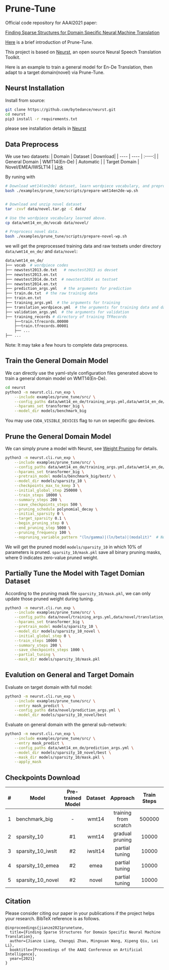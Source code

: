 # Prune-Tune
Official code repository for AAAI2021 paper:

[Finding Sparse Structures for Domain Specific Neural Machine Translation](https://arxiv.org/abs/2012.10586)

[Here](https://ohlionel.github.io/project/Prune-Tune/) is a brief introduction of Prune-Tune.

This project is based on [Neurst](https://github.com/bytedance/neurst), an open source Neural Speech Translation Toolkit. 

Here is an example to train a general model for En-De Translation, then adapt to a target domain(novel) via Prune-Tune.

## Neurst Installation
Install from source:
```bash
git clone https://github.com/bytedance/neurst.git
cd neurst
pip3 install -r requirements.txt
```
please see installation details in [Neurst](https://github.com/bytedance/neurst)

## Data Preprocess
We use two datasets:
|   Domain  |  Dataset | Download|
|  ----  | ----  | :----:|
| General Domain   | WMT14(En-De) | Automatic |
| Target Domain  | Novel/EMEA/IWSLT14 | [Link](https://github.com/ohlionel/Prune-Tune/tree/main/neurst/data)


<!-- 
General Domain: WMT14(En-De)

Target Domain: [Novel Dataset](https://opus.nlpl.eu/Books.php) from OPUS -->

By runing with
```bash
# Download wmt14(en2de) dataset, learn wordpiece vocabulary, and preprocess data.
bash ./examples/prune_tune/scripts/prepare-wmt14en2de-wp.sh 


# Download and unzip novel dataset 
tar -zxvf data/novel.tar.gz -C data/ 

# Use the wordpiece vocabulary learned above.
cp data/wmt14_en_de/vocab data/novel/ 

# Preprocess novel data.
bash ./examples/prune_tune/scripts/prepare-novel-wp.sh 
```
we will get the preprocessed training data and raw testsets under directory `data/wmt14_en_de/` and `data/novel`: 
```bash
data/wmt14_en_de/
├── vocab  # wordpiece codes
├── newstest2013.de.txt   # newstest2013 as devset
├── newstest2013.en.txt
├── newstest2014.de.txt  # newstest2014 as testset
├── newstest2014.en.txt
├── prediction_args.yml   # the arguments for prediction
├── train.de.txt  # the raw training data
├── train.en.txt
├── training_args.yml  # the arguments for training
├── translation_wordpiece.yml  # the arguments for training data and data pre-processing logic
├── validation_args.yml  # the arguments for validation
├── training_records # directory of training TFRecords
    ├──train.tfrecords.00000
    ├──train.tfrecords.00001
    ├── ...
├── ...
```
Note: It may take a few hours to complete data preprocess.

## Train the General Domain Model
We can directly use the yaml-style configuration files generated above to train a general domain model on WMT14(En-De).
```bash
cd neurst
python3 -m neurst.cli.run_exp \
    --include examples/prune_tune/src/ \
    --config_paths data/wmt14_en_de/training_args.yml,data/wmt14_en_de/translation_wordpiece.yml,data/wmt14_en_de/validation_args.yml \
    --hparams_set transformer_big \
    --model_dir models/benchmark_big
```
You may use `CUDA_VISIBLE_DEVICES` flag to run on sepecific gpu devices.
## Prune the General Domain Model 
We can simply prune a model with Neurst, see [Weight Pruning](https://github.com/ohlionel/Prune-Tune/tree/main/neurst/examples/weight_pruning) for details.
```bash
python3 -m neurst.cli.run_exp \
    --include examples/prune_tune/src/ \
    --config_paths data/wmt14_en_de/training_args.yml,data/wmt14_en_de/translation_wordpiece.yml,data/wmt14_en_de/validation_args.yml \
    --hparams_set transformer_big \
    --pretrain_model models/benchmark_big/best/ \
    --model_dir models/sparsity_10 \
    --checkpoints_max_to_keep 3 \
    --initial_global_step 250000 \
    --train_steps 10000 \
    --summary_steps 200 \
    --save_checkpoints_steps 500 \
    --pruning_schedule polynomial_decay \
    --initial_sparsity 0 \
    --target_sparsity 0.1 \
    --begin_pruning_step 0 \
    --end_pruning_step 5000 \
    --pruning_frequency 100 \
    --nopruning_variable_pattern "(ln/gamma)|(ln/beta)|(modalit)"  # No pruning to LayerNorm/Embedding Layers
```
We will get the pruned model `models/sparsity_10` in which 10% of parameters is pruned. `sparsity_10/mask.pkl` save all binary pruning masks, where 0 indicates zero-value pruned weight.

## Partially Tune the Model with Taget Domian Dataset
According to the pruning mask file `sparsity_10/mask.pkl`, we can only update those pruned weight during tuning. 
```bash
python3 -m neurst.cli.run_exp \
    --include examples/prune_tune/src/ \
    --config_paths data/novel/training_args.yml,data/novel/translation_wordpiece.yml,data/novel/validation_args.yml \
    --hparams_set transformer_big \
    --pretrain_model models/sparsity_10 \
    --model_dir models/sparsity_10_novel \
    --initial_global_step 0 \
    --train_steps 10000 \
    --summary_steps 200 \
    --save_checkpoints_steps 1000 \
    --partial_tuning \
    --mask_dir models/sparsity_10/mask.pkl 
```
## Evalution on General and Target Domain
Evaluate on target domain with full model:
```bash
python3 -m neurst.cli.run_exp \
    --include examples/prune_tune/src/ \
    --entry mask_predict \
    --config_paths data/novel/prediction_args.yml \
    --model_dir models/sparsity_10_novel/best
```
Evaluate on general domain with the general sub-network:
```bash
python3 -m neurst.cli.run_exp \
    --include examples/prune_tune/src/ \
    --entry mask_predict \
    --config_paths data/wmt14_en_de/prediction_args.yml \
    --model_dir models/sparsity_10_novel/best \
    --mask_dir models/sparsity_10/mask.pkl \
    --apply_mask
```

## Checkpoints Download

|#|Model| Pre-trained Model | Dataset | Approach | Train Steps | WMT_BLEU | TEST_BLEU | Download Links|
|----|----|:----:|:----:|:----:|:----:|:----:|:----:|:----:|
|1|benchmark_big	|-|	wmt14|	training from scratch|	500000	|28.46|	-| [benchmark_big.tar.gz](https://drive.google.com/file/d/1a8YWn9fMT7VEV1Oh-S9WS9Z6kxeVdIBw/view?usp=sharing) |	
2 | sparsity_10	|#1|	wmt14|	gradual pruning|	10000|	28.49|	-| [sparsity_10.tar.gz](https://drive.google.com/file/d/1EGVACputsPdoiPcgw5oiWWKkMOn_2WCo/view?usp=sharing) |	
3	|sparsity_10_iwslt|	#2|	iwslt14	|partial tuning	|10000|	28.49|	31.34	| [sparsity_10_iwslt.tar.gz](https://drive.google.com/file/d/1SthoHiv7p_O926TeBzDArn_ZbwDgsWru/view?usp=sharing) |
4|	sparsity_10_emea	|#2	|emea	|partial tuning	|10000|	28.49	|30.85| [sparsity_10_emea.tar.gz](https://drive.google.com/file/d/13fbgJLgJkHoK1CKEmbPDi6L6x3GPGkRU/view?usp=sharing) |
5	|sparsity_10_novel|	#2	|novel|	partial tuning	|10000|	28.49	|24.19|[sparsity_10_novel.tar.gz](https://drive.google.com/file/d/17y6vxBr7tVXqDjahlKOwdTBTA1AjmMPW/view?usp=sharing) |

## Citation
Please consider citing our paper in your publications if the project helps your research. BibTeX reference is as follows.
```
@inproceedings{jianze2021prunetune,
  title={Finding Sparse Structures for Domain Specific Neural Machine Translation},
  author={Jianze Liang, Chengqi Zhao, Mingxuan Wang, Xipeng Qiu, Lei Li},
  booktitle={Proceedings of the AAAI Conference on Artificial Intelligence},
  year={2021}
}
```





